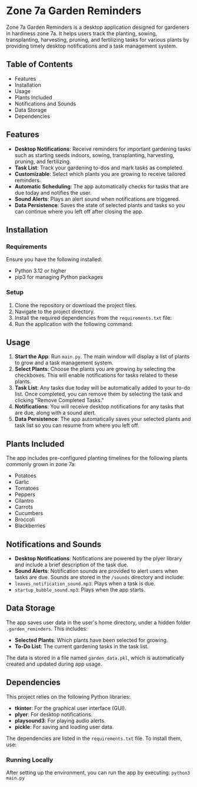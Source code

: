 # Zone 7a Garden Reminders

Zone 7a Garden Reminders is a desktop application designed for gardeners in hardiness zone 7a. It helps users track the planting, sowing, transplanting, harvesting, pruning, and fertilizing tasks for various plants by providing timely desktop notifications and a task management system.

## Table of Contents

- Features
- Installation
- Usage
- Plants Included
- Notifications and Sounds
- Data Storage
- Dependencies

## Features

- **Desktop Notifications**: Receive reminders for important gardening tasks such as starting seeds indoors, sowing, transplanting, harvesting, pruning, and fertilizing.
- **Task List**: Track your gardening to-dos and mark tasks as completed.
- **Customizable**: Select which plants you are growing to receive tailored reminders.
- **Automatic Scheduling**: The app automatically checks for tasks that are due today and notifies the user.
- **Sound Alerts**: Plays an alert sound when notifications are triggered.
- **Data Persistence**: Saves the state of selected plants and tasks so you can continue where you left off after closing the app.

## Installation

### Requirements

Ensure you have the following installed:

- Python 3.12 or higher
- pip3 for managing Python packages

### Setup

1. Clone the repository or download the project files.
2. Navigate to the project directory.
3. Install the required dependencies from the `requirements.txt` file:
4. Run the application with the following command:

## Usage

1. **Start the App**: Run `main.py`. The main window will display a list of plants to grow and a task management system.
2. **Select Plants**: Choose the plants you are growing by selecting the checkboxes. This will enable notifications for tasks related to these plants.
3. **Task List**: Any tasks due today will be automatically added to your to-do list. Once completed, you can remove them by selecting the task and clicking "Remove Completed Tasks."
4. **Notifications**: You will receive desktop notifications for any tasks that are due, along with a sound alert.
5. **Data Persistence**: The app automatically saves your selected plants and task list so you can resume from where you left off.

## Plants Included

The app includes pre-configured planting timelines for the following plants commonly grown in zone 7a:

- Potatoes
- Garlic
- Tomatoes
- Peppers
- Cilantro
- Carrots
- Cucumbers
- Broccoli
- Blackberries

## Notifications and Sounds

- **Desktop Notifications**: Notifications are powered by the plyer library and include a brief description of the task due.
- **Sound Alerts**: Notification sounds are provided to alert users when tasks are due. Sounds are stored in the `/sounds` directory and include:
- `leaves_notification_sound.mp3`: Plays when a task is due.
- `startup_bubble_sound.mp3`: Plays when the app starts.

## Data Storage

The app saves user data in the user's home directory, under a hidden folder `.garden_reminders`. This includes:

- **Selected Plants**: Which plants have been selected for growing.
- **To-Do List**: The current gardening tasks in the task list.

The data is stored in a file named `garden_data.pkl`, which is automatically created and updated during app usage.

## Dependencies

This project relies on the following Python libraries:

- **tkinter**: For the graphical user interface (GUI).
- **plyer**: For desktop notifications.
- **playsound3**: For playing audio alerts.
- **pickle**: For saving and loading user data.

The dependencies are listed in the `requirements.txt` file. To install them, use:

### Running Locally

After setting up the environment, you can run the app by executing:
`python3 main.py`
